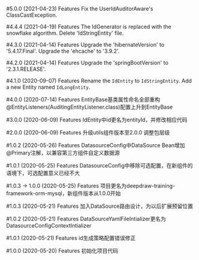 #5.0.0 (2021-04-23)
Features
Fix the UserIdAuditorAware's ClassCastException.

#4.4.4 (2021-04-19)
Features
The IdGenerator is replaced with the snowflake algorithm.
Delete 'IdStringEntity' file.

#4.3.0 (2021-04-14)
Features
Upgrade the 'hibernateVersion' to '5.4.17.Final'.
Upgrade the 'ehcache' to '3.9.2'.

#4.2.0 (2021-04-14)
Features
Upgrade the 'springBootVersion' to '2.3.1.RELEASE'.

#4.1.0 (2020-09-07)
Features
Rename the `IdEntity` to `IdStringEntity`.
Add a new Entity named `IdLongEntity`.

#4.0.0 (2020-07-14)
Features
EntityBase基类属性命名全部重构
@EntityListeners(AuditingEntityListener.class)配置上升到EntityBase

#3.0.0 (2020-06-09)
Features
IdEntity中id更名为entityId，并修改相应代码

#2.0.0 (2020-06-09)
Features
升级utils组件版本至2.0.0
调整包层级

#1.0.2 (2020-05-26)
Features
DatasourceConfig中DataSource Bean增加@Primary注解，以兼容第三方组件自定义数据源

#1.0.1 (2020-05-25)
Features
DatasourceConfig中移除可选配置，在新组件的语境下，可选配置意义已经不大

#1.0.3 -> 1.0.0 (2020-05-25)
Features
项目更名为deepdraw-training-framework-orm-mysql，新组件版本从1.0.0开始

#1.0.3 (2020-05-21)
Features
加入DataSource路由设计，为以后扩展预留位置

#1.0.2 (2020-05-21)
Features
DataSourceYamlFileIntializer更名为DatasourceConfigContextIntializer

#1.0.1 (2020-05-21)
Features
id生成策略配置错误修正

#1.0.0 (2020-05-20)
Features
初始化项目代码

